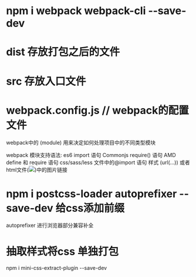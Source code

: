 # npm i webpack webpack-cli --save-dev

# dist 存放打包之后的文件

# src 存放入口文件

# webpack.config.js // webpack的配置文件

webpack中的 (module) 用来决定如何处理项目中的不同类型模块

webpack 模块支持语法:
  es6 import 语句
  Commonjs require() 语句
  AMD define 和 require 语句
  css/sass/less 文件中的@import 语句
  样式 (url(...)) 或者html文件(<img src="...">)中的图片链接

# npm i postcss-loader autoprefixer --save-dev 给css添加前缀

autoprefixer 进行浏览器部分兼容补全

# 抽取样式将css 单独打包
npm i mini-css-extract-plugin --save-dev